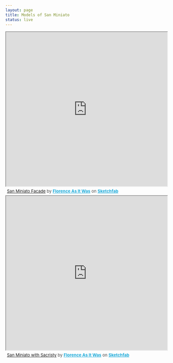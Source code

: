 ```yaml
---
layout: page
title: Models of San Miniato
status: live
---
```


<div class="sketchfab-embed-wrapper"><iframe width="100%" height="480" src="https://sketchfab.com/models/f7c2894de42e4b6ca84e872c8423c8d6/embed" allow="autoplay; fullscreen; vr" mozallowfullscreen="true" webkitallowfullscreen="true"></iframe>
<p style="font-size: 13px; font-weight: normal; margin: 5px; color: #4A4A4A;">
    <a href="https://sketchfab.com/3d-models/san-miniato-facade-f7c2894de42e4b6ca84e872c8423c8d6?utm_medium=embed&utm_campaign=share-popup&utm_content=f7c2894de42e4b6ca84e872c8423c8d6">San Miniato Facade</a>
    by <a href="https://sketchfab.com/FLAW?utm_medium=embed&utm_source=website&utm_campaign=share-popup" target="_blank_" style="font-weight: bold; color: #1CAAD9;">Florence As It Was</a>
    on <a href="https://sketchfab.com?utm_medium=embed&utm_source=website&utm_campaign=share-popup" target="_blank_" style="font-weight: bold; color: #1CAAD9;">Sketchfab</a>
</p>
</div>
<div class="sketchfab-embed-wrapper"><iframe width="100%" height="480" src="https://sketchfab.com/models/9b84e91ab06d44bcb462d422689ba123/embed" allow="autoplay; fullscreen; vr" mozallowfullscreen="true" webkitallowfullscreen="true"></iframe>
<p style="font-size: 13px; font-weight: normal; margin: 5px; color: #4A4A4A;">
    <a href="https://sketchfab.com/3d-models/san-miniato-with-sacristy-9b84e91ab06d44bcb462d422689ba123?utm_medium=embed&utm_campaign=share-popup&utm_content=9b84e91ab06d44bcb462d422689ba123">San Miniato with Sacristy</a>
    by <a href="https://sketchfab.com/FLAW?utm_medium=embed&utm_source=website&utm_campaign=share-popup" target="_blank_" style="font-weight: bold; color: #1CAAD9;">Florence As It Was</a>
    on <a href="https://sketchfab.com?utm_medium=embed&utm_source=website&utm_campaign=share-popup" target="_blank_" style="font-weight: bold; color: #1CAAD9;">Sketchfab</a>
</p>
</div>
